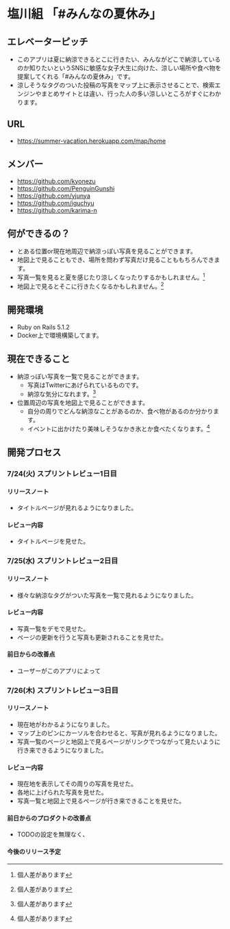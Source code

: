 # 塩川組 「#みんなの夏休み」

## エレベーターピッチ
- このアプリは夏に納涼できるとこに行きたい、みんながどこで納涼しているのか知りたいというSNSに敏感な女子大生に向けた、涼しい場所や食べ物を提案してくれる「#みんなの夏休み」です。
- 涼しそうなタグのついた投稿の写真をマップ上に表示させることで、検索エンジンやまとめサイトとは違い、行った人の多い涼しいところがすぐにわかります。

## URL
- https://summer-vacation.herokuapp.com/map/home

## メンバー
- https://github.com/kyonezu
- https://github.com/PenguinGunshi
- https://github.com/yjunya
- https://github.com/iguchyu
- https://github.com/karima-n

## 何ができるの？
- とある位置or現在地周辺で納涼っぽい写真を見ることができます。
- 地図上で見ることもでき、場所を問わず写真だけ見ることももちろんできます。
- 写真一覧を見ると夏を感じたり涼しくなったりするかもしれません。[^*]
- 地図上で見るとそこに行きたくなるかもしれません。[^*]

## 開発環境
- Ruby on Rails 5.1.2 
- Docker上で環境構築してます。

## 現在できること
- 納涼っぽい写真を一覧で見ることができます。
    - 写真はTwitterにあげられているものです。
    - 納涼な気分になれます。[^*]
- 位置周辺の写真を地図上で見ることができます。
    - 自分の周りでどんな納涼なことがあるのか、食べ物があるのか分かります。
    - イベントに出かけたり美味しそうなかき氷とか食べたくなります。[^*]
    
[^*]:  個人差があります
    
## 開発プロセス
### 7/24(火) スプリントレビュー1日目
#### リリースノート
- タイトルページが見れるようになりました。
#### レビュー内容
- タイトルページを見せた。

### 7/25(水) スプリントレビュー2日目
#### リリースノート
- 様々な納涼なタグがついた写真を一覧で見れるようになりました。
#### レビュー内容
- 写真一覧をデモで見せた。
- ページの更新を行うと写真も更新されることを見せた。
#### 前日からの改善点
- ユーザーがこのアプリによって

### 7/26(木) スプリントレビュー3日目
#### リリースノート
- 現在地がわかるようになりました。
- マップ上のピンにカーソルを合わせると、写真が見れるようになりました。
- 写真一覧のページと地図上で見るページがリンクでつながって見たいように行き来できるようになりました。
#### レビュー内容
- 現在地を表示してその周りの写真を見せた。
- 各地に上げられた写真を見せた。
- 写真一覧と地図上で見るページが行き来できることを見せた。
#### 前日からのプロダクトの改善点
- TODOの設定を無理なく、
#### 今後のリリース予定
    


